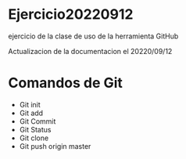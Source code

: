 # Ejercicio20220912
ejercicio de la clase de uso de la herramienta GitHub

Actualizacion de la documentacion el 20220/09/12

# Comandos de Git

- Git init
- Git add
- Git Commit
- Git Status
- Git clone
- Git push origin master
